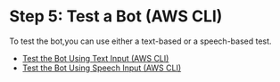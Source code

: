 # Step 5: Test a Bot \(AWS CLI\)<a name="gs-create-test"></a>

To test the bot,you can use either a text\-based or a speech\-based test\.


+ [Test the Bot Using Text Input \(AWS CLI\)](gs-create-test-text.md)
+ [Test the Bot Using Speech Input \(AWS CLI\)](gs-create-test-speech.md)